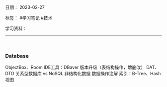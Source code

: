 日期： 2023-02-27

标签： #学习笔记 #技术

学习资料： 


---
<br>

### Database
ObjectBox、Room
IDE工具：DBaver
版本升级（表结构操作，增删改）
DAT、DTO
关系型数据库 vs NoSQL 非结构化数据
数据操作注解
索引：B-Tree、Hash
视图